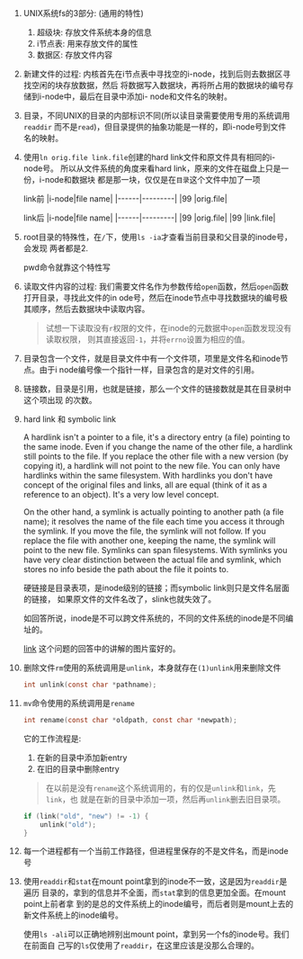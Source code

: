 1. UNIX系统fs的3部分: (通用的特性) 
   1. 超级块: 存放文件系统本身的信息
   2. i节点表: 用来存放文件的属性
   3. 数据区: 存放文件内容
 
2. 新建文件的过程:
   内核首先在i节点表中寻找空的i-node，找到后则去数据区寻找空闲的块存放数据，然后
   将数据写入数据块，再将所占用的数据块的编号存储到i-node中，最后在目录中添加i-
   node和文件名的映射。

3. 目录，不同UNIX的目录的内部标识不同(所以读目录需要使用专用的系统调用`readdir`
   而不是`read`)，但目录提供的抽象功能是一样的，即i-node号到文件名的映射。
 

4. 使用`ln orig.file link.file`创建的hard link文件和原文件具有相同的i-node号。
   所以从文件系统的角度来看hard link，原来的文件在磁盘上只是一份，i-node和数据块
   都是那一块，仅仅是在`目录`这个文件中加了一项

   link前
   |i-node|file name|
   |------|---------|
   |99    |orig.file|

   link后
   |i-node|file name|
   |------|---------|
   |99    |orig.file|
   |99    |link.file|

5. root目录的特殊性，在`/`下，使用`ls -ia`才查看当前目录和父目录的inode号，会发现
   两者都是2.

   pwd命令就靠这个特性写

6. 读取文件内容的过程: 
   我们需要文件名作为参数传给`open`函数，然后`open`函数打开目录，寻找此文件的in
   ode号，然后在inode节点中寻找数据块的编号极其顺序，然后去数据块中读取内容。

   > 试想一下读取没有`r`权限的文件，在inode的元数据中`open`函数发现没有读取权限，
   则其直接返回`-1`，并将`errno`设置为相应的值。


7. 目录包含一个文件，就是目录文件中有一个文件项，项里是文件名和inode节点。由于i
   node编号像一个指针一样，目录包含的是对文件的引用。
 
8. 链接数，目录是引用，也就是链接，那么一个文件的链接数就是其在目录树中这个项出现
   的次数。


9. hard link 和 symbolic link

   A hardlink isn't a pointer to a file, it's a directory entry (a file) pointing 
   to the same inode. Even if you change the name of the other file, a hardlink 
   still points to the file. If you replace the other file with a new version (by 
   copying it), a hardlink will not point to the new file. You can only have 
   hardlinks within the same filesystem. With hardlinks you don't have concept of 
   the original files and links, all are equal (think of it as a reference to an 
   object). It's a very low level concept.

   On the other hand, a symlink is actually pointing to another path (a file name); 
   it resolves the name of the file each time you access it through the symlink. 
   If you move the file, the symlink will not follow. If you replace the file with 
   another one, keeping the name, the symlink will point to the new file. Symlinks 
   can span filesystems. With symlinks you have very clear distinction between the 
   actual file and symlink, which stores no info beside the path about the file 
   it points to.
   
   硬链接是目录表项，是inode级别的链接；而symbolic link则只是文件名层面的链接，
   如果原文件的文件名改了，slink也就失效了。
   
   如回答所说，inode是不可以跨文件系统的，不同的文件系统的inode是不同编址的。

   [link](https://askubuntu.com/questions/108771/what-is-the-difference-between-a-hard-link-and-a-symbolic-link/43599#43599)
   这个问题的回答中的讲解的图片蛮好的。

10. 删除文件`rm`使用的系统调用是`unlink`，本身就存在`(1)unlink`用来删除文件

    ```c
    int unlink(const char *pathname);
    ```

11. `mv`命令使用的系统调用是`rename`
    
    ```c
    int rename(const char *oldpath, const char *newpath);
    ```

    它的工作流程是: 
    1. 在新的目录中添加新entry
    2. 在旧的目录中删除entry

    > 在以前是没有`rename`这个系统调用的，有的仅是`unlink`和`link`，先`link`，也
    就是在新的目录中添加一项，然后再`unlink`删去旧目录项。

    ```c
    if (link("old", "new") != -1) {
        unlink("old");
    }
    ```

12. 每一个进程都有一个当前工作路径，但进程里保存的不是文件名，而是inode号

13. 使用`readdir`和`stat`在mount point拿到的inode不一致，这是因为`readdir`是遍历
    目录的，拿到的信息并不全面，而`stat`拿到的信息更加全面。在mount point上前者拿
    到的是总的文件系统上的inode编号，而后者则是mount上去的新文件系统上的inode编号。
    
    使用`ls -ali`可以正确地辨别出mount point，拿到另一个fs的inode号。我们在前面自
    己写的`ls`仅使用了`readdir`，在这里应该是没那么合理的。


